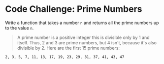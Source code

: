 Code Challenge: Prime Numbers
===

Write a function that takes a number `n` and returns all the prime numbers up to the value `n`.

> A prime number is a positive integer this is divisible only by 1 and itself. Thus, 2 and 3 are prime numbers, but 4 isn't, because it's also divisible by 2. Here are the first 15 prime numbers:

```
2, 3, 5, 7, 11, 13, 17, 19, 23, 29, 31, 37, 41, 43, 47
```

